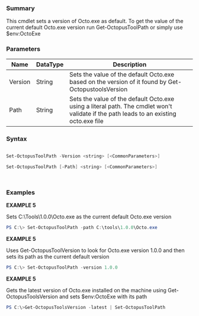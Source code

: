 ﻿### Summary
This cmdlet sets a version of Octo.exe as default. To get the value of the current default Octo.exe version run Get-OctopusToolPath or simply use $env:OctoExe
### Parameters
| Name | DataType          | Description |
| ------------- | ----------- | ----------- |
| Version | String |  Sets the value of the default Octo.exe based on the version of it found by Get-OctopustoolsVersion     |
| Path | String |  Sets the value of the default Octo.exe using a literal path. The cmdlet won't validate if the path leads to an existing octo.exe file     |

### Syntax
``` powershell

Set-OctopusToolPath -Version <string> [<CommonParameters>]

Set-OctopusToolPath [-Path] <string> [<CommonParameters>]




``` 

### Examples
**EXAMPLE 5**

Sets C:\Tools\1.0.0\Octo.exe as the current default Octo.exe version

 ``` powershell 
 PS C:\> Set-OctopusToolPath -path C:\tools\1.0.0\Octo.exe
 ``` 

**EXAMPLE 5**

Uses Get-OctopusToolVersion to look for Octo.exe version 1.0.0 and then sets its path as the current default version

 ``` powershell 
 PS C:\> Set-OctopusToolPath -version 1.0.0
 ``` 

**EXAMPLE 5**

Gets the latest version of Octo.exe installed on the machine using Get-OctopusToolsVersion and sets $env:OctoExe with its path

 ``` powershell 
 PS C:\>Get-OctopusToolsVersion -latest | Set-OctopusToolPath
 ``` 

